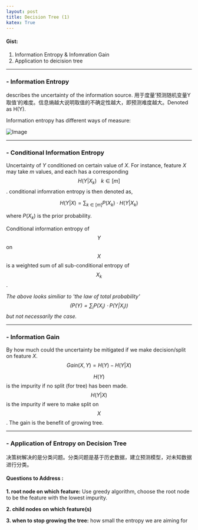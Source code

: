 ```yaml
---
layout: post
title: Decision Tree (1)
katex: True
---
```



#### Gist:
1. Information Entropy & Infomration Gain
2. Application to deicision tree

------

### - Information Entropy
 describes the uncertainty of the information source. 用于度量’预测随机变量Y取值‘的难度。信息熵越大说明取值的不确定性越大，即预测难度越大。Denoted as H(Y).

Information entropy has different ways of measure:

![Image](https://pic4.zhimg.com/80/v2-d5f495bb90c50dd07e89617585c926f7.png)

------

### - Conditional Information Entropy
Uncertainty of $Y$ conditioned on certain value of $X$. For instance, feature $X$ may take $m$ values, and each has a corresponding $$H(Y|X_k) \ \ \ k \in [m]$$. conditional infomration entropy is then denoted as,

$$H(Y|X) = \sum_{k \in [m]}P(X_k) \cdot H(Y|X_k)$$

where $P(X_k)$ is the prior probability.

Conditional information entropy of $$Y$$ on $$X$$ is a weighted sum of all sub-conditional entropy of $$X_k$$.

*The above looks similiar to 'the law of total probability' $$\left(P(Y) = \sum_i P(X_i) \cdot P(Y|X_i)  \right)$$ but not necessarily the case.*

------

### - Information Gain
By how much could the uncertainty be mitigated if we make decision/split on feature $X$.
$$Gain(X, Y) = H(Y) - H(Y|X)$$

$$H(Y)$$ is the impurity if no split (for tree) has been made. $$H(Y|X)$$ is the impurity if were to make split on $$X$$. The gain is the benefit of growing tree.

------

### - Application of Entropy on Decision Tree

决策树解决的是分类问题。分类问题是基于历史数据，建立预测模型，对未知数据进行分类。

#### Questions to Address :

**1. root node on which feature:** Use greedy algorithm, choose the root node to be the feature with the lowest impurity.

**2. child nodes on which feature(s)**

**3. when to stop growing the tree:** how small the entropy we are aiming for
